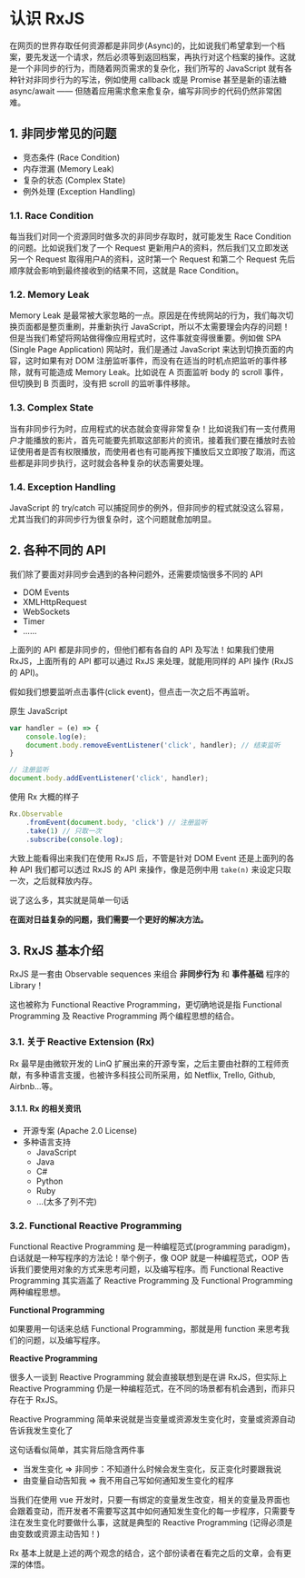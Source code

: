  # 认识 RxJS

在网页的世界存取任何资源都是非同步(Async)的，比如说我们希望拿到一个档案，要先发送一个请求，然后必须等到返回档案，再执行对这个档案的操作。这就是一个非同步的行为，而随着网页需求的复杂化，我们所写的 JavaScript 就有各种针对非同步行为的写法，例如使用 callback 或是 Promise 甚至是新的语法糖 async/await —— 但随着应用需求愈来愈复杂，编写非同步的代码仍然非常困难。

## 1. 非同步常见的问题

* 竞态条件 (Race Condition)
* 内存泄漏 (Memory Leak)
* 复杂的状态 (Complex State)
* 例外处理 (Exception Handling)

### 1.1. Race Condition

每当我们对同一个资源同时做多次的非同步存取时，就可能发生 Race Condition 的问题。比如说我们发了一个 Request 更新用户A的资料，然后我们又立即发送另一个 Request 取得用户A的资料，这时第一个 Request 和第二个 Request 先后顺序就会影响到最终接收到的结果不同，这就是 Race Condition。

### 1.2. Memory Leak

Memory Leak 是最常被大家忽略的一点。原因是在传统网站的行为，我们每次切换页面都是整页重刷，并重新执行 JavaScript，所以不太需要理会内存的问题！但是当我们希望将网站做得像应用程式时，这件事就变得很重要。例如做 SPA (Single Page Application) 网站时，我们是通过 JavaScript 来达到切换页面的内容，这时如果有对 DOM 注册监听事件，而没有在适当的时机点把监听的事件移除，就有可能造成 Memory Leak。比如说在 A 页面监听 body 的 scroll 事件，但切换到 B 页面时，没有把 scroll 的监听事件移除。

### 1.3. Complex State

当有非同步行为时，应用程式的状态就会变得非常复杂！比如说我们有一支付费用户才能播放的影片，首先可能要先抓取这部影片的资讯，接着我们要在播放时去验证使用者是否有权限播放，而使用者也有可能再按下播放后又立即按了取消，而这些都是非同步执行，这时就会各种复杂的状态需要处理。

### 1.4. Exception Handling

JavaScript 的 try/catch 可以捕捉同步的例外，但非同步的程式就没这么容易，尤其当我们的非同步行为很复杂时，这个问题就愈加明显。

## 2. 各种不同的 API

我们除了要面对非同步会遇到的各种问题外，还需要烦恼很多不同的 API

* DOM Events
* XMLHttpRequest
* WebSockets
* Timer
* ......

上面列的 API 都是非同步的，但他们都有各自的 API 及写法！如果我们使用 RxJS，上面所有的 API 都可以通过 RxJS 来处理，就能用同样的 API 操作 (RxJS 的 API)。

假如我们想要监听点击事件(click event)，但点击一次之后不再监听。

原生 JavaScript

```javascript
var handler = (e) => {
    console.log(e);
    document.body.removeEventListener('click', handler); // 结束监听
}

// 注册监听
document.body.addEventListener('click', handler);
```

使用 Rx 大概的样子

```javascript
Rx.Observable
    .fromEvent(document.body, 'click') // 注册监听
    .take(1) // 只取一次
    .subscribe(console.log);
```

大致上能看得出来我们在使用 RxJS 后，不管是针对 DOM Event 还是上面列的各种 API 我们都可以透过 RxJS 的 API 来操作，像是范例中用 `take(n)` 来设定只取一次，之后就释放内存。

说了这么多，其实就是简单一句话

**在面对日益复杂的问题，我们需要一个更好的解决方法。**


## 3. RxJS 基本介绍

RxJS 是一套由 Observable sequences 来组合 **非同步行为** 和 **事件基础** 程序的 Library！

这也被称为 Functional Reactive Programming，更切确地说是指 Functional Programming 及 Reactive Programming 两个编程思想的结合。

### 3.1. 关于 Reactive Extension (Rx)

Rx 最早是由微软开发的 LinQ 扩展出来的开源专案，之后主要由社群的工程师贡献，有多种语言支援，也被许多科技公司所采用，如 Netflix, Trello, Github, Airbnb...等。

#### 3.1.1. Rx 的相关资讯

* 开源专案 (Apache 2.0 License)
* 多种语言支持
    * JavaScript
    * Java
    * C#
    * Python
    * Ruby
    * ...(太多了列不完)

### 3.2. Functional Reactive Programming

Functional Reactive Programming 是一种编程范式(programming paradigm)，白话就是一种写程序的方法论！举个例子，像 OOP 就是一种编程范式，OOP 告诉我们要使用对象的方式来思考问题，以及编写程序。而 Functional Reactive Programming 其实涵盖了 Reactive Programming 及 Functional Programming 两种编程思想。

**Functional Programming**

如果要用一句话来总结 Functional Programming，那就是用 function 来思考我们的问题，以及编写程序。

**Reactive Programming**

很多人一谈到 Reactive Programming 就会直接联想到是在讲 RxJS，但实际上 Reactive Programming 仍是一种编程范式，在不同的场景都有机会遇到，而非只存在于 RxJS。

Reactive Programming 简单来说就是当变量或资源发生变化时，变量或资源自动告诉我发生变化了

这句话看似简单，其实背后隐含两件事
* 当发生变化 => 非同步：不知道什么时候会发生变化，反正变化时要跟我说
* 由变量自动告知我 => 我不用自己写如何通知发生变化的程序

当我们在使用 vue 开发时，只要一有绑定的变量发生改变，相关的变量及界面也会跟着变动，而开发者不需要写这其中如何通知发生变化的每一步程序，只需要专注在发生变化时要做什么事，这就是典型的 Reactive Programming (记得必须是由变数或资源主动告知！)

Rx 基本上就是上述的两个观念的结合，这个部份读者在看完之后的文章，会有更深的体悟。

